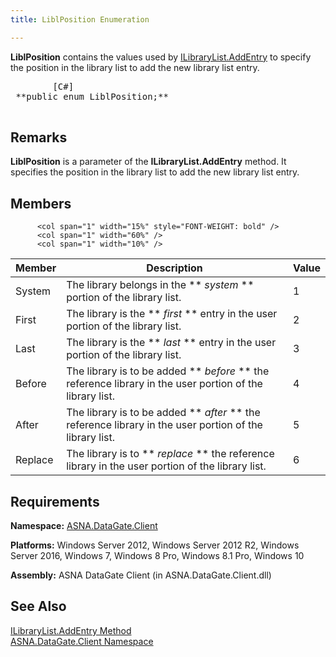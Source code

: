 ```yaml
---
title: LiblPosition Enumeration

---
```


<span> **LiblPosition** </span> contains the values used by [ ILibraryList.AddEntry](ilibrary-list-class-add-entry-method.html) to specify the position in the library list to add the new library list entry. 
<pre class="prettyprint">
        <span class="lang">[C#]</span>
 **public enum LiblPosition;** 
      </pre>


## Remarks

**LiblPosition** is a parameter of the **ILibraryList.AddEntry** method. It specifies the position in the library list to add the new library list entry. 
## Members


          <col span="1" width="15%" style="FONT-WEIGHT: bold" />
          <col span="1" width="60%" />
          <col span="1" width="10%" />

| Member | Description | Value |
| ---- | ---- | ---- |
| System | The library belongs in the ** *system* ** portion of the library list. | 1 |
| First | The library is the ** *first* ** entry in the user portion of the library list. | 2 |
| Last | The library is the ** *last* ** entry in the user portion of the library list. | 3 |
| Before | The library is to be added ** *before* ** the reference library in the user portion of the library list. | 4 |
| After | The library is to be added ** *after* ** the reference library in the user portion of the library list. | 5 |
| Replace | The library is to ** *replace* ** the reference library in the user portion of the library list. | 6 |



## Requirements

**Namespace:** [ASNA.DataGate.Client](datagate-client-namespace.html) 

**Platforms:** Windows Server 2012, Windows Server 2012 R2, Windows Server 2016, Windows 7, Windows 8 Pro, Windows 8.1 Pro, Windows 10

**Assembly:** ASNA DataGate Client (in ASNA.DataGate.Client.dll)
## See Also


[ILibraryList.AddEntry Method](ilibrary-list-class-add-entry-method.html)
      <br />
[ASNA.DataGate.Client Namespace](datagate-client-namespace.html)

